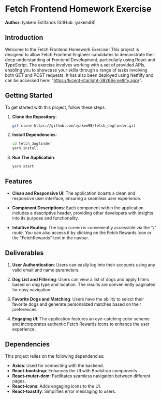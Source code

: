 # Fetch Frontend Homework Exercise

**Author:** Iyakem Estifanos (GitHub: iyakem98)

## Introduction

Welcome to the Fetch Frontend Homework Exercise! This project is designed to allow Fetch Frontend Engineer candidates to demonstrate their deep understanding of Frontend Development, particularly using React and TypeScript. The exercise involves working with a set of provided APIs, enabling you to showcase your skills through a range of tasks involving both GET and POST requests. It has also been deployed using Netflify and can be accessed here: "https://lucent-starlight-38266e.netlify.app/".

## Getting Started

To get started with this project, follow these steps:

1. **Clone the Repository**: 
   ```bash
   git clone https://github.com/iyakem98/fetch_dogfinder.git
2. **Install Dependencies**: 
   ```bash
   cd fetch_dogfinder
   yarn install
2. **Run The Applicatoin**: 
   ```bash
   yarn start

## Features

- **Clean and Responsive UI**: The application boasts a clean and responsive user interface, ensuring a seamless user experience.

- **Component Descriptions**: Each component within the application includes a descriptive header, providing other developers with insights into its purpose and functionality.

- **Intuitive Routing**: The login screen is conveniently accessible via the "/" route. You can also access it by clicking on the Fetch Rewards icon or the "FetchRewards" text in the navbar.

## Deliverables

1. **User Authentication**: Users can easily log into their accounts using any valid email and name parameters.

2. **Dog List and Filtering**: Users can view a list of dogs and apply filters based on dog type and location. The results are conveniently paginated for easy navigation.

3. **Favorite Dogs and Matching**: Users have the ability to select their favorite dogs and generate personalized matches based on their preferences.

4. **Engaging UI**: The application features an eye-catching color scheme and incorporates authentic Fetch Rewards icons to enhance the user experience.

## Dependencies

This project relies on the following dependencies:

- **Axios**: Used for connecting with the backend.
- **React-bootstrap**: Enhances the UI with Bootstrap components.
- **React-router-dom**: Facilitates seamless navigation between different pages.
- **React-icons**: Adds engaging icons to the UI.
- **React-toastify**: Simplifies error messaging to users.



